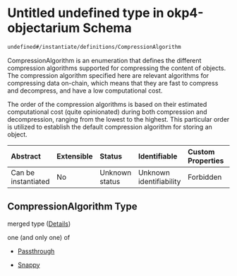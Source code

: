 # Untitled undefined type in okp4-objectarium Schema

```txt
undefined#/instantiate/definitions/CompressionAlgorithm
```

CompressionAlgorithm is an enumeration that defines the different compression algorithms supported for compressing the content of objects. The compression algorithm specified here are relevant algorithms for compressing data on-chain, which means that they are fast to compress and decompress, and have a low computational cost.

The order of the compression algorithms is based on their estimated computational cost (quite opinionated) during both compression and decompression, ranging from the lowest to the highest. This particular order is utilized to establish the default compression algorithm for storing an object.

| Abstract            | Extensible | Status         | Identifiable            | Custom Properties | Additional Properties | Access Restrictions | Defined In                                                                     |
| :------------------ | :--------- | :------------- | :---------------------- | :---------------- | :-------------------- | :------------------ | :----------------------------------------------------------------------------- |
| Can be instantiated | No         | Unknown status | Unknown identifiability | Forbidden         | Allowed               | none                | [okp4-objectarium.json\*](schema/okp4-objectarium.json "open original schema") |

## CompressionAlgorithm Type

merged type ([Details](okp4-objectarium-instantiatemsg-definitions-compressionalgorithm.md))

one (and only one) of

*   [Passthrough](okp4-objectarium-instantiatemsg-definitions-compressionalgorithm-oneof-passthrough.md "check type definition")

*   [Snappy](okp4-objectarium-instantiatemsg-definitions-compressionalgorithm-oneof-snappy.md "check type definition")
